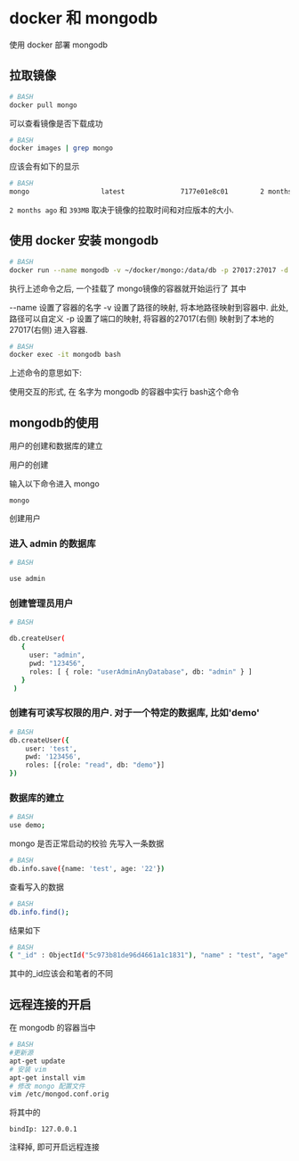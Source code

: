 <!--
Created: Tue Dec 22 2020 15:27:30 GMT+0800 (China Standard Time)
Modified: Tue Dec 22 2020 15:30:36 GMT+0800 (China Standard Time)
-->

# docker 和 mongodb

使用 docker 部署 mongodb

## 拉取镜像

``` BASH
# BASH
docker pull mongo
```

可以查看镜像是否下载成功

``` BASH
# BASH
docker images | grep mongo
```

应该会有如下的显示

``` BASH
# BASH
mongo                  latest              7177e01e8c01        2 months ago        393MB
```

`2 months ago` 和 `393MB` 取决于镜像的拉取时间和对应版本的大小.

## 使用 docker 安装 mongodb

``` BASH
# BASH
docker run --name mongodb -v ~/docker/mongo:/data/db -p 27017:27017 -d mongo
```

执行上述命令之后, 一个挂载了 mongo镜像的容器就开始运行了
其中

--name 设置了容器的名字
-v 设置了路径的映射, 将本地路径映射到容器中. 此处, 路径可以自定义
-p 设置了端口的映射, 将容器的27017(右侧) 映射到了本地的27017(右侧)
进入容器.

``` BASH
# BASH
docker exec -it mongodb bash
```

上述命令的意思如下:

使用交互的形式, 在 名字为 mongodb 的容器中实行 bash这个命令

## mongodb的使用

用户的创建和数据库的建立

用户的创建

输入以下命令进入 mongo

 `mongo`

创建用户

### 进入 admin 的数据库

``` BASH
# BASH

use admin
```

### 创建管理员用户

``` BASH
# BASH

db.createUser(
   {
     user: "admin",
     pwd: "123456",
     roles: [ { role: "userAdminAnyDatabase", db: "admin" } ]
   }
 )
```

### 创建有可读写权限的用户. 对于一个特定的数据库, 比如'demo'

``` BASH
# BASH
db.createUser({
    user: 'test',
    pwd: '123456',
    roles: [{role: "read", db: "demo"}]
})
```

 

### 数据库的建立

``` BASH
# BASH
use demo;
```

mongo 是否正常启动的校验
先写入一条数据

``` BASH
# BASH
db.info.save({name: 'test', age: '22'})
```

查看写入的数据

``` BASH
# BASH
db.info.find();
```

结果如下

``` BASH
# BASH
{ "_id" : ObjectId("5c973b81de96d4661a1c1831"), "name" : "test", "age" : "22" }
```

其中的_id应该会和笔者的不同

## 远程连接的开启

在 mongodb 的容器当中

``` BASH
# BASH
#更新源
apt-get update
# 安装 vim
apt-get install vim
# 修改 mongo 配置文件
vim /etc/mongod.conf.orig
```

将其中的

 `bindIp: 127.0.0.1`

注释掉, 即可开启远程连接
